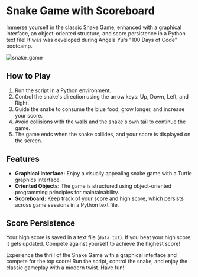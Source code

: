 # Snake Game with Scoreboard

Immerse yourself in the classic Snake Game, enhanced with a graphical interface, an object-oriented structure, and score persistence in a Python text file! It was was developed during Angela Yu's "100 Days of Code" bootcamp.

![snake_game](https://github.com/fernandodestefani/DevJourneyPortfolio/assets/155449551/fcc16ed5-6609-46cd-a118-53cbb4b0b4a6)

## How to Play

1. Run the script in a Python environment.
2. Control the snake's direction using the arrow keys: Up, Down, Left, and Right.
3. Guide the snake to consume the blue food, grow longer, and increase your score.
4. Avoid collisions with the walls and the snake's own tail to continue the game.
5. The game ends when the snake collides, and your score is displayed on the screen.

## Features

- **Graphical Interface:** Enjoy a visually appealing snake game with a Turtle graphics interface.
- **Oriented Objects:** The game is structured using object-oriented programming principles for maintainability.
- **Scoreboard:** Keep track of your score and high score, which persists across game sessions in a Python text file.

## Score Persistence

Your high score is saved in a text file (`data.txt`). If you beat your high score, it gets updated. Compete against yourself to achieve the highest score!

Experience the thrill of the Snake Game with a graphical interface and compete for the top score! Run the script, control the snake, and enjoy the classic gameplay with a modern twist. Have fun!
